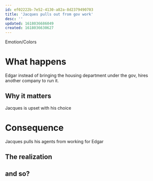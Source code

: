 ```yaml
---
id: ef02222b-7e52-4130-a82a-8d2379490703
title: 'Jacques pulls out from gov work'
desc: ''
updated: 1618036686049
created: 1618036630627
---
```

Emotion/Colors
>

# What happens
Edgar instead of bringing the housing department under the gov, hires another company to run it.

##  Why it matters
Jacques is upset with his choice

# Consequence
Jacques pulls his agents from working for Edgar

## The realization

## and so?
